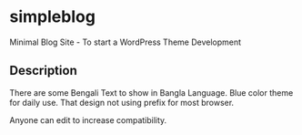 # simpleblog
Minimal Blog Site - To start a WordPress Theme Development

## Description
There are some Bengali Text to show in Bangla Language. 
Blue color theme for daily use. That design not using prefix for most browser.

Anyone can edit to increase compatibility.
